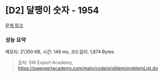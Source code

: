 # [D2] 달팽이 숫자 - 1954 

[문제 링크](https://swexpertacademy.com/main/code/problem/problemDetail.do?contestProbId=AV5PobmqAPoDFAUq) 

### 성능 요약

메모리: 21,100 KB, 시간: 149 ms, 코드길이: 1,874 Bytes



> 출처: SW Expert Academy, https://swexpertacademy.com/main/code/problem/problemList.do